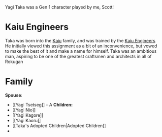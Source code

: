 Yagi Taka was a Gen 1 character played by me, Scott!
# Kaiu Engineers
Taka was born into the [Kaiu](https://l5r.fandom.com/wiki/Kaiu_family) family, and was trained by the [Kaiu Engineers](https://l5r.fandom.com/wiki/Kaiu_Engineers). He initially viewed this assignment as a bit of an inconvenience, but vowed to make the best of it and make a name for himself. Taka was an ambitious man, aspiring to be one of the greatest craftsmen and architects in all of Rokugan
# Family
**Spouse:**
- [[Yagi Tsetseg]] - A 
**Children:**
- [[Yagi Nio]]
- [[Yagi Kagore]]
- [[Yagi Kaoru]]
- [[Taka's Adopted Children|Adopted Children]]
- 